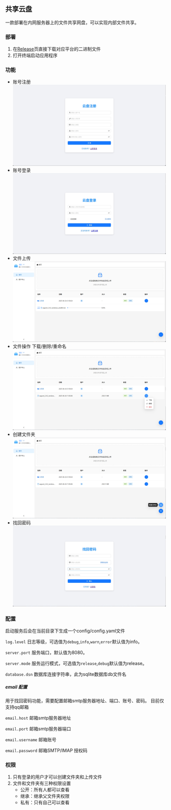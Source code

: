 ## 共享云盘

一款部署在内网服务器上的文件共享网盘，可以实现内部文件共享。

### 部署
1. 在[Release](https://github.com/wesmile2020/cloud-drive/releases)页直接下载对应平台的二进制文件
2. 打开终端启动应用程序

### 功能
- 账号注册
![注册](images/register.png)
- 账号登录
![登录](images/login.png)
- 文件上传
![上传](images/upload.png)
- 文件操作
下载/删除/重命名
![下载/删除](images/download_delete.png)
- 创建文件夹
![创建文件夹](images/create_directory.png)
- 找回密码
![找回密码](images/retrieve_password.png)

### 配置
启动服务后会在当前目录下生成一个config/config.yaml文件

`log.level` 日志等级，可选值为`debug`,`info`,`warn`,`error`默认值为info。

`server.port` 服务端口，默认值为8080。

`server.mode` 服务运行模式，可选值为`release`,`debug`默认值为release。

`database.dsn` 数据库连接字符串，此为sqlite数据库db文件名

##### email 配置
用于找回密码功能，需要配置邮箱smtp服务器地址、端口、账号、密码。
目前仅支持qq邮箱

`email.host` 邮箱smtp服务器地址

`email.port` 邮箱smtp服务器端口

`email.username` 邮箱账号

`email.password` 邮箱SMTP/IMAP 授权码


### 权限
1. 只有登录的用户才可以创建文件夹和上传文件
2. 文件和文件夹有三种权限设置
    - 公开：所有人都可以查看
    - 继承：继承父文件夹权限
    - 私有：只有自己可以查看
